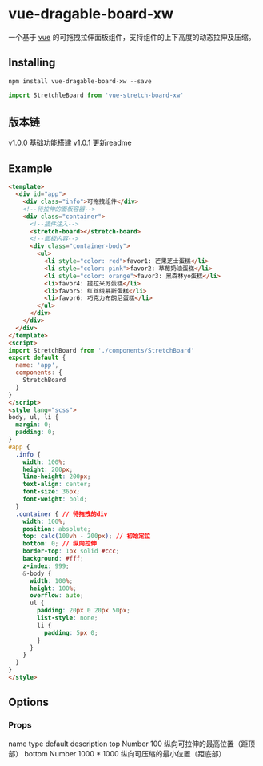 # vue-dragable-board-xw

一个基于 [vue](https://www.npmjs.com/package/vue) 的可拖拽拉伸面板组件，支持组件的上下高度的动态拉伸及压缩。

## Installing

```shell
npm install vue-dragable-board-xw --save
```

```javascript
import StretchleBoard from 'vue-stretch-board-xw'
```
## 版本链
v1.0.0 基础功能搭建
v1.0.1 更新readme

## Example

```html
<template>
  <div id="app">
    <div class="info">可拖拽组件</div>
    <!--待拉伸的面板容器-->
    <div class="container">
      <!--插件注入-->
      <stretch-board></stretch-board>
      <!--面板内容-->
      <div class="container-body">
        <ul>
          <li style="color: red">favor1: 芒果芝士蛋糕</li>
          <li style="color: pink">favor2: 草莓奶油蛋糕</li>
          <li style="color: orange">favor3: 黑森林yo蛋糕</li>
          <li>favor4: 提拉米苏蛋糕</li>
          <li>favor5: 红丝绒慕斯蛋糕</li>
          <li>favor6: 巧克力布朗尼蛋糕</li>
        </ul>
      </div>
    </div>
  </div>
</template>
<script>
import StretchBoard from './components/StretchBoard'
export default {
  name: 'app',
  components: {
    StretchBoard
  }
}
</script>
<style lang="scss">
body, ul, li {
  margin: 0;
  padding: 0;
}
#app {
  .info {
    width: 100%;
    height: 200px;
    line-height: 200px;
    text-align: center;
    font-size: 36px;
    font-weight: bold;
  }
  .container { // 待拖拽的div
    width: 100%;
    position: absolute;
    top: calc(100vh - 200px); // 初始定位
    bottom: 0; // 纵向拉伸
    border-top: 1px solid #ccc;
    background: #fff;
    z-index: 999;
    &-body {
      width: 100%;
      height: 100%;
      overflow: auto;
      ul {
        padding: 20px 0 20px 50px;
        list-style: none;
        li {
          padding: 5px 0;
        }
      }
    }
  }
}
</style>
```
## Options

### Props

<thead>
  <tr>
    <th>name</th>
    <th>type</th>
    <th>default</th>
    <th>description</th>
  </tr>
</thead>
<tbody>
  <tr>
    <td>top</td>
    <td>Number</td>
    <td>100</td>
    <td>纵向可拉伸的最高位置（距顶部）</td>
  </tr>
  <tr>
    <td>bottom</td>
    <td>Number</td>
    <td>1000 * 1000</td>
    <td>纵向可压缩的最小位置（距底部）</td>
  </tr>
</tbody>
</table>
